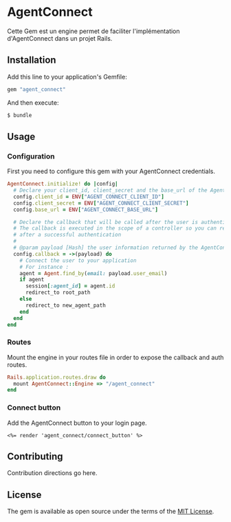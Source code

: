 # AgentConnect
Cette Gem est un engine permet de faciliter l'implémentation d'AgentConnect dans un projet Rails.

## Installation
Add this line to your application's Gemfile:

```ruby
gem "agent_connect"
```

And then execute:
```bash
$ bundle
```

## Usage

### Configuration
First you need to configure this gem with your AgentConnect credentials.
```ruby
AgentConnect.initialize! do |config|
  # Declare your client_id, client_secret and the base_url of the AgentConnect API
  config.client_id = ENV["AGENT_CONNECT_CLIENT_ID"]
  config.client_secret = ENV["AGENT_CONNECT_CLIENT_SECRET"]
  config.base_url = ENV["AGENT_CONNECT_BASE_URL"]

  # Declare the callback that will be called after the user is authenticated
  # The callback is executed in the scope of a controller so you can redirect the user
  # after a successful authentication
  #
  # @param payload [Hash] the user information returned by the AgentConnect API
  config.callback = ->(payload) do
    # Connect the user to your application
    # For instance :
    agent = Agent.find_by(email: payload.user_email)
    if agent
      session[:agent_id] = agent.id
      redirect_to root_path
    else
      redirect_to new_agent_path
    end
  end
end
```

### Routes
Mount the engine in your routes file in order to expose the callback and auth routes.
```ruby
Rails.application.routes.draw do
  mount AgentConnect::Engine => "/agent_connect"
end
```

### Connect button
Add the AgentConnect button to your login page.
```erb
<%= render 'agent_connect/connect_button' %>
```

## Contributing
Contribution directions go here.

## License
The gem is available as open source under the terms of the [MIT License](https://opensource.org/licenses/MIT).
